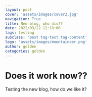 ```yaml
---
layout: post
cover: 'assets/images/cover2.jpg'
navigation: True
title: New blog, who dis??
date: 2022/03/22 12:18:00
tags: testing
subclass: 'post tag-test tag-content'
logo: 'assets/images/mountaineer.png'
author: golden
categories: golden
---
```


# Does it work now??

Testing the new blog, how do we like it? 
 
